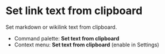 # Set link text from clipboard
Set markdown or wikilink text from clipboard.

- Command palette: **Set text from clipboard**
- Context menu: **Set text from clipboard** (enable in Settings)